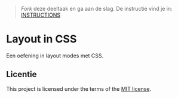 > _Fork_ deze deeltaak en ga aan de slag. De instructie vind je in: [INSTRUCTIONS](https://github.com/fdnd-task/layout-in-css/blob/main/docs/INSTRUCTIONS.md)

# Layout in CSS

Een oefening in layout modes met CSS.

## Licentie

This project is licensed under the terms of the [MIT license](./LICENSE).
